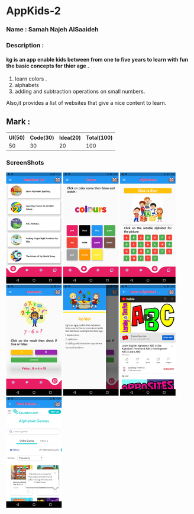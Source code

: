 # AppKids-2

<div>

### Name : Samah Najeh AlSaaideh

### Description :

#### kg is an app enable kids between from one to five years to learn with fun the basic concepts for thier age .

1. learn colors .
2. alphabets
3. adding and subtraction operations on small numbers.

Also,it provides a list of websites that give a nice content to learn.

</div>

## Mark :

<table>
  <tr>
      <th>UI(50)</td>  
      <th>Code(30)</td>  
      <th>Idea(20)</td>  
      <th>Total(100)</td>  
  </tr>
  <tr>
      <td>50</td>  
      <td>30</td>  
      <td>20</td>  
      <td>100</td>  
  </tr>
<table>
  
  ### ScreenShots
  <div>
    <img src="https://github.com/Flutter-Project-Challenges/App_KG_2022/blob/master/assets/ScreenShot/Screenshot_1624651682.png" width="150" height="300">
    <img src="https://github.com/Flutter-Project-Challenges/App_KG_2022/blob/master/assets/ScreenShot/Screenshot_1624651686.png" width="150" height="300">
    <img src="https://github.com/Flutter-Project-Challenges/App_KG_2022/blob/master/assets/ScreenShot/Screenshot_1624651690.png?raw=true" width="150" height="300" >
    <img src="https://github.com/Flutter-Project-Challenges/App_KG_2022/blob/master/assets/ScreenShot/Screenshot_1624644883.png?raw=true" width="150" height="300" >
    <img src="https://github.com/Flutter-Project-Challenges/App_KG_2022/blob/master/assets/ScreenShot/Screenshot_1624651697.png?raw=true" width="150" height="300" >
    <img src="https://github.com/Flutter-Project-Challenges/App_KG_2022/blob/master/assets/ScreenShot/Screenshot_1624651708.png?raw=true" width="150" height="300" >
    <img src="https://github.com/Flutter-Project-Challenges/App_KG_2022/blob/master/assets/ScreenShot/Screenshot_1624651723.png" width="150" height="300" >
   
  </div>
